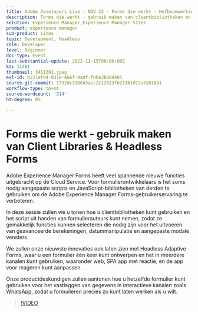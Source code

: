 ```yaml
---
title: Adobe Developers Live - NOV 22 - Forms die werkt - Hefboomwerking van clientbibliotheken en Forms zonder koppen
description: Forms die werkt - gebruik maken van clientbibliotheken en headless FormsAdobe Experience Manager Forms heeft veel spannende nieuwe functies op de Cloud Service uitgebracht. Voor formulierontwikkelaars is het soms nodig om aangepaste scripts en JavaScript-bibliotheken van derden te gebruiken om de Adobe Experience Manager Forms-gebruikerservaring te verbeteren. In deze sessie zullen we u laten zien hoe u clientbibliotheken kunt gebruiken en de scripts uit de handen van formulierauteurs kunt nemen, zodat ze gemakkelijk functies kunnen selecteren die nodig zijn voor het uitvoeren van geavanceerde berekeningen, datummanipulatie en aangepaste modale vensters. Ook zullen we onze nieuwste innovaties laten zien met Headless Adaptive Forms, waar u een formulier en Gebruik het in meerdere kanalen, waaronder web, SPA app met behulp van reactie, en pas de app voor reageren aan. Onze productdeskundigen tonen hoe u hetzelfde formulier kunt gebruiken voor het vastleggen van gegevens in interactieve kanalen zoals WhatsApp, zodat u formulieren precies naar wens kunt laten werken.
solution: Experience Manager,Experience Manager Sites
product: experience manager
sub-product: sites
topic: Development, Headless
role: Developer
level: Beginner
doc-type: Event
last-substantial-update: 2022-11-15T00:00:00Z
kt: 11481
thumbnail: 3411301.jpeg
exl-id: b221af94-831e-466f-9adf-f0be3b064485
source-git-commit: 1792dc318643aec2c12613f621361d72a7a918b1
workflow-type: tm+mt
source-wordcount: '314'
ht-degree: 0%

---
```


# Forms die werkt - gebruik maken van Client Libraries &amp; Headless Forms

Adobe Experience Manager Forms heeft veel spannende nieuwe functies uitgebracht op de Cloud Service. Voor formulierontwikkelaars is het soms nodig aangepaste scripts en JavaScript-bibliotheken van derden te gebruiken om de Adobe Experience Manager Forms-gebruikerservaring te verbeteren.

In deze sessie zullen we u tonen hoe u clientbibliotheken kunt gebruiken en het script uit handen van formulierauteurs kunt nemen, zodat ze gemakkelijk functies kunnen selecteren die nodig zijn voor het uitvoeren van geavanceerde berekeningen, datummanipulatie en aangepaste modale vensters.

We zullen onze nieuwste innovaties ook laten zien met Headless Adaptive Forms, waar u een formulier één keer kunt ontwerpen en het in meerdere kanalen kunt gebruiken, waaronder web, SPA app met reactie, en de app voor reageren kunt aanpassen.

Onze productdeskundigen zullen aantonen hoe u hetzelfde formulier kunt gebruiken voor het vastleggen van gegevens in interactieve kanalen zoals WhatsApp, zodat u formulieren precies zo kunt laten werken als u wilt.

>[!VIDEO](https://video.tv.adobe.com/v/3411301/?quality=12&learn=on)
